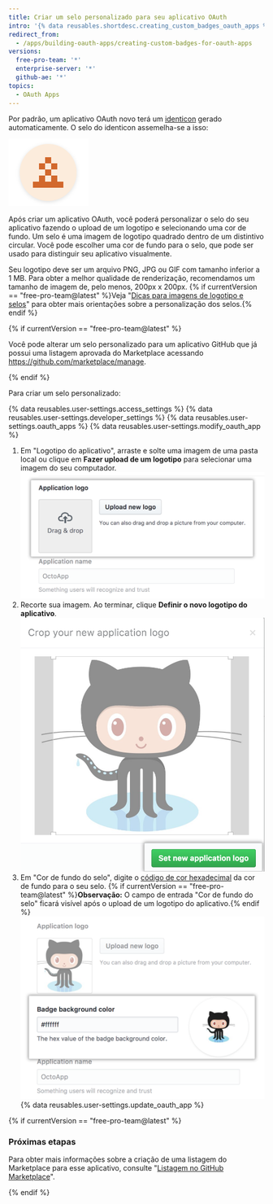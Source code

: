 ```yaml
---
title: Criar um selo personalizado para seu aplicativo OAuth
intro: '{% data reusables.shortdesc.creating_custom_badges_oauth_apps %}'
redirect_from:
  - /apps/building-oauth-apps/creating-custom-badges-for-oauth-apps
versions:
  free-pro-team: '*'
  enterprise-server: '*'
  github-ae: '*'
topics:
  - OAuth Apps
---
```


Por padrão, um aplicativo OAuth novo terá um [identicon](https://github.com/blog/1586-identicons) gerado automaticamente. O selo do identicon assemelha-se a isso:

![Identicon](/assets/images/identicon.png)

Após criar um aplicativo OAuth, você poderá personalizar o selo do seu aplicativo fazendo o upload de um logotipo e selecionando uma cor de fundo. Um selo é uma imagem de logotipo quadrado dentro de um distintivo circular. Você pode escolher uma cor de fundo para o selo, que pode ser usado para distinguir seu aplicativo visualmente.

Seu logotipo deve ser um arquivo PNG, JPG ou GIF com tamanho inferior a 1 MB. Para obter a melhor qualidade de renderização, recomendamos um tamanho de imagem de, pelo menos, 200px x 200px. {% if currentVersion == "free-pro-team@latest" %}Veja "[Dicas para imagens de logotipo e selos](/marketplace/listing-on-github-marketplace/writing-github-marketplace-listing-descriptions/#guidelines-for-logos)" para obter mais orientações sobre a personalização dos selos.{% endif %}

{% if currentVersion == "free-pro-team@latest" %}

Você pode alterar um selo personalizado para um aplicativo GitHub que já possui uma listagem aprovada do Marketplace acessando https://github.com/marketplace/manage.

{% endif %}

Para criar um selo personalizado:

{% data reusables.user-settings.access_settings %}
{% data reusables.user-settings.developer_settings %}
{% data reusables.user-settings.oauth_apps %}
{% data reusables.user-settings.modify_oauth_app %}
1. Em "Logotipo do aplicativo", arraste e solte uma imagem de uma pasta local ou clique em **Fazer upload de um logotipo** para selecionar uma imagem do seu computador. ![Faça o upload de um logotipo](/assets/images/oauth-apps/oauth_apps_upload_logo.png)
6. Recorte sua imagem. Ao terminar, clique **Definir o novo logotipo do aplicativo**. ![Corte e defina o logotipo](/assets/images/oauth-apps/oauth_apps_crop_and_set_logo.png)
7. Em "Cor de fundo do selo", digite o [código de cor hexadecimal](http://www.color-hex.com/) da cor de fundo para o seu selo.
{% if currentVersion == "free-pro-team@latest" %}**Observação:** O campo de entrada "Cor de fundo do selo" ficará visível após o upload de um logotipo do aplicativo.{% endif %}
![Cor de fundo do selo](/assets/images/oauth-apps/oauth_apps_badge_background_color.png)
{% data reusables.user-settings.update_oauth_app %}

{% if currentVersion == "free-pro-team@latest" %}

### Próximas etapas

Para obter mais informações sobre a criação de uma listagem do Marketplace para esse aplicativo, consulte "[Listagem no GitHub Marketplace](/marketplace/listing-on-github-marketplace/)".

{% endif %}
